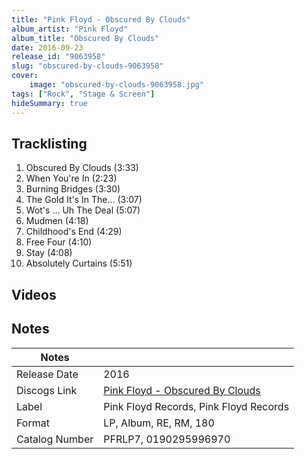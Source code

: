 ```yaml
---
title: "Pink Floyd - Obscured By Clouds"
album_artist: "Pink Floyd"
album_title: "Obscured By Clouds"
date: 2016-09-23
release_id: "9063958"
slug: "obscured-by-clouds-9063958"
cover:
    image: "obscured-by-clouds-9063958.jpg"
tags: ["Rock", "Stage & Screen"]
hideSummary: true
---
```


## Tracklisting
1. Obscured By Clouds (3:33)
2. When You're In (2:23)
3. Burning Bridges (3:30)
4. The Gold It's In The... (3:07)
5. Wot's ... Uh The Deal (5:07)
6. Mudmen (4:18)
7. Childhood's End (4:29)
8. Free Four (4:10)
9. Stay (4:08)
10. Absolutely Curtains (5:51)

## Videos


## Notes

| Notes          |             |
| ---------------| ----------- |
| Release Date   | 2016 |
| Discogs Link   | [Pink Floyd - Obscured By Clouds](https://www.discogs.com/release/9063958) |
| Label          | Pink Floyd Records, Pink Floyd Records |
| Format         | LP, Album, RE, RM, 180 |
| Catalog Number | PFRLP7, 0190295996970 |

